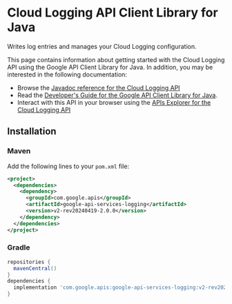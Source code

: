 # Cloud Logging API Client Library for Java

Writes log entries and manages your Cloud Logging configuration.

This page contains information about getting started with the Cloud Logging API
using the Google API Client Library for Java. In addition, you may be interested
in the following documentation:

* Browse the [Javadoc reference for the Cloud Logging API][javadoc]
* Read the [Developer's Guide for the Google API Client Library for Java][google-api-client].
* Interact with this API in your browser using the [APIs Explorer for the Cloud Logging API][api-explorer]

## Installation

### Maven

Add the following lines to your `pom.xml` file:

```xml
<project>
  <dependencies>
    <dependency>
      <groupId>com.google.apis</groupId>
      <artifactId>google-api-services-logging</artifactId>
      <version>v2-rev20240419-2.0.0</version>
    </dependency>
  </dependencies>
</project>
```

### Gradle

```gradle
repositories {
  mavenCentral()
}
dependencies {
  implementation 'com.google.apis:google-api-services-logging:v2-rev20240419-2.0.0'
}
```

[javadoc]: https://googleapis.dev/java/google-api-services-logging/latest/index.html
[google-api-client]: https://github.com/googleapis/google-api-java-client/
[api-explorer]: https://developers.google.com/apis-explorer/#p/logging/v1/
